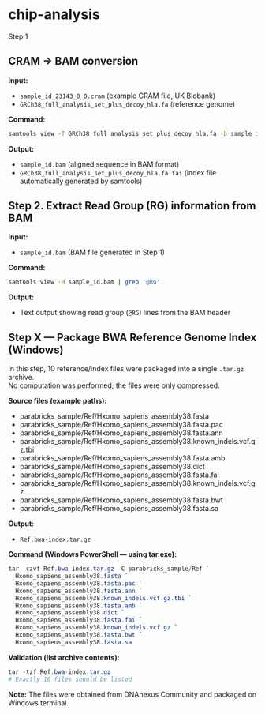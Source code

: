 # chip-analysis
Step 1

## CRAM → BAM conversion

**Input:**
- `sample_id_23143_0_0.cram` (example CRAM file, UK Biobank)
- `GRCh38_full_analysis_set_plus_decoy_hla.fa` (reference genome)

**Command:**
```bash
samtools view -T GRCh38_full_analysis_set_plus_decoy_hla.fa -b sample_id_23143_0_0.cram > sample_id.bam
```

**Output:**
- `sample_id.bam` (aligned sequence in BAM format)
- `GRCh38_full_analysis_set_plus_decoy_hla.fa.fai` (index file automatically generated by samtools)

## Step 2. Extract Read Group (RG) information from BAM

**Input:**
- `sample_id.bam` (BAM file generated in Step 1)

**Command:**
```bash
samtools view -H sample_id.bam | grep '@RG'
```

**Output:**
- Text output showing read group (`@RG`) lines from the BAM header

## Step X — Package BWA Reference Genome Index (Windows)

In this step, 10 reference/index files were packaged into a single `.tar.gz` archive.  
No computation was performed; the files were only compressed.

**Source files (example paths):**
- parabricks_sample/Ref/Hxomo_sapiens_assembly38.fasta
- parabricks_sample/Ref/Hxomo_sapiens_assembly38.fasta.pac
- parabricks_sample/Ref/Hxomo_sapiens_assembly38.fasta.ann
- parabricks_sample/Ref/Hxomo_sapiens_assembly38.known_indels.vcf.gz.tbi
- parabricks_sample/Ref/Hxomo_sapiens_assembly38.fasta.amb
- parabricks_sample/Ref/Hxomo_sapiens_assembly38.dict
- parabricks_sample/Ref/Hxomo_sapiens_assembly38.fasta.fai
- parabricks_sample/Ref/Hxomo_sapiens_assembly38.known_indels.vcf.gz
- parabricks_sample/Ref/Hxomo_sapiens_assembly38.fasta.bwt
- parabricks_sample/Ref/Hxomo_sapiens_assembly38.fasta.sa

**Output:**
- `Ref.bwa-index.tar.gz`

**Command (Windows PowerShell — using tar.exe):**
```powershell
tar -czvf Ref.bwa-index.tar.gz -C parabricks_sample/Ref `
  Hxomo_sapiens_assembly38.fasta `
  Hxomo_sapiens_assembly38.fasta.pac `
  Hxomo_sapiens_assembly38.fasta.ann `
  Hxomo_sapiens_assembly38.known_indels.vcf.gz.tbi `
  Hxomo_sapiens_assembly38.fasta.amb `
  Hxomo_sapiens_assembly38.dict `
  Hxomo_sapiens_assembly38.fasta.fai `
  Hxomo_sapiens_assembly38.known_indels.vcf.gz `
  Hxomo_sapiens_assembly38.fasta.bwt `
  Hxomo_sapiens_assembly38.fasta.sa
```

**Validation (list archive contents):**
```powershell
tar -tzf Ref.bwa-index.tar.gz
# Exactly 10 files should be listed
```

**Note:** The files were obtained from DNAnexus Community and packaged on Windows terminal.
